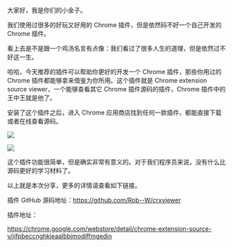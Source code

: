 大家好，我是你们的小金子。

我们使用过很多的好玩又好用的 Chrome 插件，但是依然码不好一个自己开发的 Chrome 插件。

看上去是不是跟一个鸡汤名言有点像：我们看过了很多人生的道理，但是依然过不好这一生。

哈哈，今天推荐的插件可以帮助你更好的开发一个 Chrome 插件，那些你用过的 Chrome 插件都能够拿来借鉴为你所用。这个插件就是 Chrome extension source viewer，一个能够查看其它 Chrome 插件源码的插件，Chrome 插件中的王中王就是他了。

安装了这个插件之后，进入 Chrome 应用商店找到任何一款插件，都能直接下载或者在线查看源码。

![](https://7465-test-3c9b5e-1-1301419220.tcb.qcloud.la/mac_github_images/compress_Rx0Se4nEBtog_xzhoyg5gOo6HsCJg3jkqUG6g-H64x8uAZpTEGbc3VxsTj43yBkzgrCWupxG=w640-h400-e365.png)

![](https://7465-test-3c9b5e-1-1301419220.tcb.qcloud.la/mac_github_images/compress_26b4cVeAY8VJgEcdavxxII5MTYf-QXnDdlFjgtd5X3EX3dQjzQJxTkuWilcY1HqUzjJPSVdlJg=w640-h400-e365.png)

这个插件功能很简单，但是确实非常有意义的。对于我们程序员来说，没有什么比源码更好的学习材料了。

以上就是本次分享，更多的详情请查看如下链接。

插件 GitHub 源码地址：https://github.com/Rob--W/crxviewer

插件地址：

https://chrome.google.com/webstore/detail/chrome-extension-source-v/jifpbeccnghkjeaalbbjmodiffmgedin